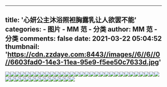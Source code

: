 
---
title: '心妍公主沐浴照袒胸露乳让人欲罢不能'
categories: 
    - 图片
    - MM 范 - 分类
author: MM 范 - 分类
comments: false
date: 2021-03-22 05:04:52
thumbnail: 'https://cdn.zzdaye.com:8443//images//6//6//0//6603fad0-14e3-11ea-95e9-f5ee50c7633d.jpg'
---

<div>   
<img src="https://cdn.zzdaye.com:8443//images//6//6//0//6603fad0-14e3-11ea-95e9-f5ee50c7633d.jpg" referrerpolicy="no-referrer"><img src="https://cdn.zzdaye.com:8443//images//e//4//e//e4e1ce60-12ac-11ea-a45a-cbd6d00017e6.jpg" referrerpolicy="no-referrer"><img src="https://cdn.zzdaye.com:8443//images//e//4//e//e4e10b10-12ac-11ea-a45a-cbd6d00017e6.jpg" referrerpolicy="no-referrer"><img src="https://cdn.zzdaye.com:8443//images//e//4//e//e4e1ce61-12ac-11ea-a45a-cbd6d00017e6.jpg" referrerpolicy="no-referrer"><img src="https://cdn.zzdaye.com:8443//images//e//4//e//e4e1a752-12ac-11ea-a45a-cbd6d00017e6.jpg" referrerpolicy="no-referrer"><img src="https://cdn.zzdaye.com:8443//images//e//4//e//e4e18041-12ac-11ea-a45a-cbd6d00017e6.jpg" referrerpolicy="no-referrer"><img src="https://cdn.zzdaye.com:8443//images//e//4//e//e4e15931-12ac-11ea-a45a-cbd6d00017e6.jpg" referrerpolicy="no-referrer"><img src="https://cdn.zzdaye.com:8443//images//e//4//e//e4e13220-12ac-11ea-a45a-cbd6d00017e6.jpg" referrerpolicy="no-referrer"><img src="https://cdn.zzdaye.com:8443//images//e//4//e//e4e1f571-12ac-11ea-a45a-cbd6d00017e6.jpg" referrerpolicy="no-referrer"><img src="https://cdn.zzdaye.com:8443//images//e//4//e//e4e1f570-12ac-11ea-a45a-cbd6d00017e6.jpg" referrerpolicy="no-referrer"><img src="https://cdn.zzdaye.com:8443//images//e//4//e//e4e1a750-12ac-11ea-a45a-cbd6d00017e6.jpg" referrerpolicy="no-referrer"><img src="https://cdn.zzdaye.com:8443//images//e//4//e//e4e15930-12ac-11ea-a45a-cbd6d00017e6.jpg" referrerpolicy="no-referrer"><img src="https://cdn.zzdaye.com:8443//images//e//4//e//e4e1a751-12ac-11ea-a45a-cbd6d00017e6.jpg" referrerpolicy="no-referrer"><img src="https://cdn.zzdaye.com:8443//images//e//4//e//e4e18040-12ac-11ea-a45a-cbd6d00017e6.jpg" referrerpolicy="no-referrer"><img src="https://cdn.zzdaye.com:8443//images//e//4//e//e4e06ed1-12ac-11ea-a45a-cbd6d00017e6.jpg" referrerpolicy="no-referrer"><img src="https://cdn.zzdaye.com:8443//images//e//4//e//e4e0e400-12ac-11ea-a45a-cbd6d00017e6.jpg" referrerpolicy="no-referrer"><img src="https://cdn.zzdaye.com:8443//images//e//4//e//e4e10b11-12ac-11ea-a45a-cbd6d00017e6.jpg" referrerpolicy="no-referrer"><img src="https://cdn.zzdaye.com:8443//images//e//4//e//e4e0e402-12ac-11ea-a45a-cbd6d00017e6.jpg" referrerpolicy="no-referrer"><img src="https://cdn.zzdaye.com:8443//images//e//4//e//e4e0e401-12ac-11ea-a45a-cbd6d00017e6.jpg" referrerpolicy="no-referrer"><img src="https://cdn.zzdaye.com:8443//images//e//4//e//e4e0bcf1-12ac-11ea-a45a-cbd6d00017e6.jpg" referrerpolicy="no-referrer"><img src="https://cdn.zzdaye.com:8443//images//e//4//e//e4e0bcf0-12ac-11ea-a45a-cbd6d00017e6.jpg" referrerpolicy="no-referrer"><img src="https://cdn.zzdaye.com:8443//images//e//4//e//e4e095e0-12ac-11ea-a45a-cbd6d00017e6.jpg" referrerpolicy="no-referrer"><img src="https://cdn.zzdaye.com:8443//images//e//4//e//e4e06ed2-12ac-11ea-a45a-cbd6d00017e6.jpg" referrerpolicy="no-referrer"><img src="https://cdn.zzdaye.com:8443//images//e//4//e//e4e095e1-12ac-11ea-a45a-cbd6d00017e6.jpg" referrerpolicy="no-referrer"><img src="https://cdn.zzdaye.com:8443//images//f//d//b//fdb7b592-14db-11ea-94e3-b78eb4ef94f3.jpg" referrerpolicy="no-referrer"><img src="https://cdn.zzdaye.com:8443//images//e//4//d//e4dec120-12ac-11ea-a45a-cbd6d00017e6.jpg" referrerpolicy="no-referrer"><img src="https://cdn.zzdaye.com:8443//images//e//4//e//e4e047c1-12ac-11ea-a45a-cbd6d00017e6.jpg" referrerpolicy="no-referrer"><img src="https://cdn.zzdaye.com:8443//images//e//4//d//e4df3651-12ac-11ea-a45a-cbd6d00017e6.jpg" referrerpolicy="no-referrer"><img src="https://cdn.zzdaye.com:8443//images//e//4//d//e4df0f40-12ac-11ea-a45a-cbd6d00017e6.jpg" referrerpolicy="no-referrer"><img src="https://cdn.zzdaye.com:8443//images//e//4//e//e4e020b1-12ac-11ea-a45a-cbd6d00017e6.jpg" referrerpolicy="no-referrer"><img src="https://cdn.zzdaye.com:8443//images//e//4//d//e4dfd291-12ac-11ea-a45a-cbd6d00017e6.jpg" referrerpolicy="no-referrer"><img src="https://cdn.zzdaye.com:8443//images//e//4//d//e4dff9a0-12ac-11ea-a45a-cbd6d00017e6.jpg" referrerpolicy="no-referrer"><img src="https://cdn.zzdaye.com:8443//images//5//1//d//51d1dc50-14dc-11ea-b0c1-11de49f26954.jpg" referrerpolicy="no-referrer"><img src="https://cdn.zzdaye.com:8443//images//e//4//e//e4e047c0-12ac-11ea-a45a-cbd6d00017e6.jpg" referrerpolicy="no-referrer"><img src="https://cdn.zzdaye.com:8443//images//e//4//d//e4dfd290-12ac-11ea-a45a-cbd6d00017e6.jpg" referrerpolicy="no-referrer"><img src="https://cdn.zzdaye.com:8443//images//5//1//d//51d1dc51-14dc-11ea-b0c1-11de49f26954.jpg" referrerpolicy="no-referrer"><img src="https://cdn.zzdaye.com:8443//images//e//4//d//e4dfab81-12ac-11ea-a45a-cbd6d00017e6.jpg" referrerpolicy="no-referrer"><img src="https://cdn.zzdaye.com:8443//images//e//4//d//e4df8470-12ac-11ea-a45a-cbd6d00017e6.jpg" referrerpolicy="no-referrer"><img src="https://cdn.zzdaye.com:8443//images//e//4//d//e4dfab82-12ac-11ea-a45a-cbd6d00017e6.jpg" referrerpolicy="no-referrer"><img src="https://cdn.zzdaye.com:8443//images//b//6//0//b60edf10-14dc-11ea-8209-ededf13b9190.jpg" referrerpolicy="no-referrer"><img src="https://cdn.zzdaye.com:8443//images//e//4//d//e4dfab80-12ac-11ea-a45a-cbd6d00017e6.jpg" referrerpolicy="no-referrer"><img src="https://cdn.zzdaye.com:8443//images//e//4//d//e4df5d60-12ac-11ea-a45a-cbd6d00017e6.jpg" referrerpolicy="no-referrer"><img src="https://cdn.zzdaye.com:8443//images//e//4//d//e4df0f41-12ac-11ea-a45a-cbd6d00017e6.jpg" referrerpolicy="no-referrer"><img src="https://cdn.zzdaye.com:8443//images//e//4//d//e4df5d61-12ac-11ea-a45a-cbd6d00017e6.jpg" referrerpolicy="no-referrer"><img src="https://cdn.zzdaye.com:8443//images//e//4//d//e4df3650-12ac-11ea-a45a-cbd6d00017e6.jpg" referrerpolicy="no-referrer">  
</div>
            